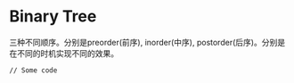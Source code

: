 # Binary Tree

三种不同顺序。分别是preorder(前序), inorder(中序), postorder(后序)。分别是在不同的时机实现不同的效果。

```
// Some code
```
